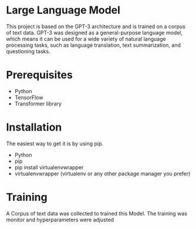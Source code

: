 # Large Language Model 
This project is based on the GPT-3 architecture and is trained on a corpus of text data. GPT-3 was designed as a general-purpose language model, which means it can be used for a wide variety of natural language processing tasks, such as language translation, text summarization, and questioning tasks.
# Prerequisites
- Python
- TensorFlow
- Transformer library
# Installation
The easiest way to get it is by using pip.
- Python
- pip
- pip install virtualenvwrapper
- virtualenvwrapper (virtualenv or any other package manager you prefer)
# Training
A Corpus of text data was collected to trained this Model. The training was monitor and hyperparameters were adjusted 



